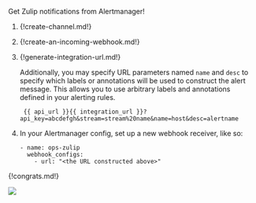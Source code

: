 Get Zulip notifications from Alertmanager!

1. {!create-channel.md!}

1. {!create-an-incoming-webhook.md!}

1. {!generate-integration-url.md!}

    Additionally, you may specify URL parameters named `name` and `desc` to specify which labels
    or annotations will be used to construct the alert message. This allows you to use arbitrary labels
    and annotations defined in your alerting rules.

        {{ api_url }}{{ integration_url }}?api_key=abcdefgh&stream=stream%20name&name=host&desc=alertname

1. In your Alertmanager config, set up a new webhook receiver, like so:

    ```
    - name: ops-zulip
      webhook_configs:
        - url: "<the URL constructed above>"
    ```

{!congrats.md!}

![](/static/images/integrations/alertmanager/001.png)
